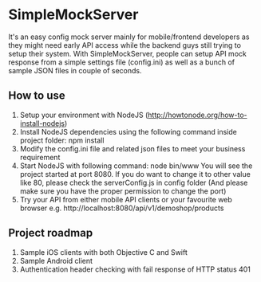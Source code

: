 # SimpleMockServer

It's an easy config mock server mainly for mobile/frontend developers as they might need early API access while the backend guys still trying to setup their system. With SimpleMockServer, people can setup API mock response from a simple settings file (config.ini) as well as a bunch of sample JSON files in couple of seconds.

## How to use

1. Setup your environment with NodeJS (http://howtonode.org/how-to-install-nodejs)
2. Install NodeJS dependencies using the following command inside project folder:
   npm install
3. Modify the config.ini file and related json files to meet your business requirement
4. Start NodeJS with following command:
   node bin/www
   You will see the project started at port 8080. If you do want to change it to other value like 80, please check the serverConfig.js in config folder (And please make sure you have the proper permission to change the port)
5. Try your API from either mobile API clients or your favourite web browser
   e.g. http://localhost:8080/api/v1/demoshop/products

## Project roadmap

1. Sample iOS clients with both Objective C and Swift
2. Sample Android client
3. Authentication header checking with fail response of HTTP status 401
